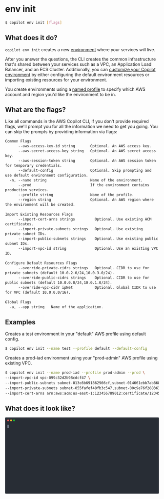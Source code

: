 # env init
```bash
$ copilot env init [flags]
```

## What does it do?
`copilot env init` creates a new [environment](../concepts/environments.en.md) where your services will live.

After you answer the questions, the CLI creates the common infrastructure that's shared between your services such as a VPC, an Application Load Balancer, and an ECS Cluster. Additionally, you can [customize your Copilot environment](../developing/custom-environment-resources.en.md) by either configuring the default environment resources or importing existing resources for your environment.

You create environments using a [named profile](../credentials.en.md#environment-credentials) to specify which AWS account and region you'd like the environment to be in.

## What are the flags?
Like all commands in the AWS Copilot CLI, if you don't provide required flags, we'll prompt you for all the information we need to get you going. You can skip the prompts by providing information via flags:
```
Common Flags
      --aws-access-key-id string       Optional. An AWS access key.
      --aws-secret-access-key string   Optional. An AWS secret access key.
      --aws-session-token string       Optional. An AWS session token for temporary credentials.
      --default-config                 Optional. Skip prompting and use default environment configuration.
  -n, --name string                    Name of the environment.
      --prod                           If the environment contains production services.
      --profile string                 Name of the profile.
      --region string                  Optional. An AWS region where the environment will be created.

Import Existing Resources Flags
      --import-cert-arns strings         Optional. Use existing ACM certificates.
      --import-private-subnets strings   Optional. Use existing private subnet IDs.
      --import-public-subnets strings    Optional. Use existing public subnet IDs.
      --import-vpc-id string             Optional. Use an existing VPC ID.

Configure Default Resources Flags
      --override-private-cidrs strings   Optional. CIDR to use for private subnets (default 10.0.2.0/24,10.0.3.0/24).
      --override-public-cidrs strings    Optional. CIDR to use for public subnets (default 10.0.0.0/24,10.0.1.0/24).
      --override-vpc-cidr ipNet          Optional. Global CIDR to use for VPC (default 10.0.0.0/16).

Global Flags
  -a, --app string   Name of the application.
```

## Examples
Creates a test environment in your "default" AWS profile using default config.
```bash
$ copilot env init --name test --profile default --default-config
```

Creates a prod-iad environment using your "prod-admin" AWS profile using existing VPC.
```bash
$ copilot env init --name prod-iad --profile prod-admin --prod \
--import-vpc-id vpc-099c32d2b98cdcf47 \
--import-public-subnets subnet-013e8b691862966cf,subnet-014661ebb7ab8681a \
--import-private-subnets subnet-055fafef48fb3c547,subnet-00c9e76f288363e7f \
--import-cert-arns arn:aws:acm:us-east-1:123456789012:certificate/12345678-1234-1234-1234-123456789012
```

## What does it look like?
![Running copilot env init](https://raw.githubusercontent.com/kohidave/copilot-demos/master/env-init.svg?sanitize=true)
